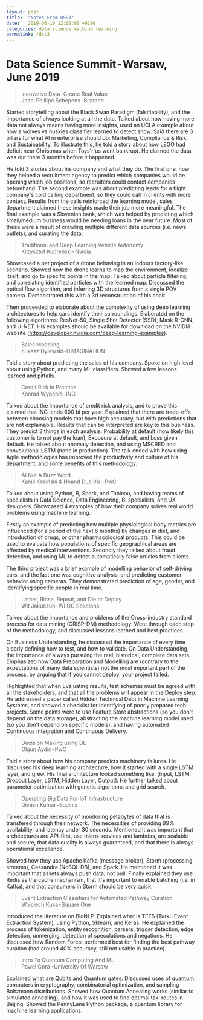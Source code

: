 ```yaml
---
layout: post
title:  "Notes From DSS3"
date:   2019-06-19 12:00:00 +0100
categories: data science machine learning
permalink: /dss3
---
```


# Data Science Summit - Warsaw, June 2019

> Innovative Data - Create Real Value<br>
Jean-Phillipe Schepens - Bisnode

Started storytelling about the Black Swan Paradigm (falsifiability), and the importance of always looking at all the data. Talked about how having more data not always means having more insights, used an UCLA example about how a wolves vs huskies classifier learned to detect snow. Said there are 3 pillars for what AI in enterprise should do: Marketing, Compliance & Risk, and Sustainability. To illustrate this, he told a story about how LEGO had deficit near Christmas when Toys'r'us went bankrupt. He claimed the data was out there 3 months before it happened.

He told 3 stories about his company and what they do. The first one, how they helped a recruitment agency to predict which companies would be opening which job positions, so recruiters could contact companies beforehand. The second example was about predicting leads for a flight company's cold calling department, so they could call in clients with more context. Results from the calls reinforced the learning model, sales department claimed these insights made their job more meaningful. The final example was a Slovenian bank, which was helped by predicting which small/medium business would be needing loans in the near future. Most of these were a result of crawling multiple different data sources (i.e. news outlets), and curating the data.

> Traditional and Deep Learning Vehicle Autonomy<br>
Krzysztof Kudryński - Nvidia

Showcased a pet project of a drone behaving in an indoors factory-like scenario. Showed how the drone learns to map the environment, localize itself, and go to specific points in the map. Talked about particle filtering, and correlating identified particles with the learned map. Discussed the optical flow algorithm, and inferring 3D structures from a single POV camera. Demonstrated this with a 3d reconstruction of his chair.

Then proceeded to elaborate about the complexity of using deep learning architectures to help cars identify their surroundings. Elaborated on the following algorithms: ResNet-50, Single Shot Detector (SSD), Mask R-CNN, and U-NET. His examples should be available for download on the NVIDIA website (https://developer.nvidia.com/deep-learning-examples).

> Sales Modeling<br>
Łukasz Dylewski - ITMAGINATION

Told a story about predicting the sales of his company. Spoke on high level about using Python, and many ML classifiers. Showed a few lessons learned and pitfalls.

> Credit Risk In Practice<br>
Konrad Wypchło - ING

Talked about the importance of credit risk analysis, and to prove this claimed that ING lends 600 bi per year. Explained that there are trade-offs between choosing models that have high accuracy, but with predictions that are not explainable. Results that can be interpreted are key to this business. 
They predict 3 things in each analysis: Probability at default (how likely this customer is to not pay the loan), Exposure at default, and Loss given default. He talked about anomaly detection, and using MSCRED and convolutional LSTM (none in production). The talk ended with how using Agile methodologies has improved the productivity and culture of his department, and some benefits of this methodology.

>AI Not A Buzz Word<br>
Kamil Kosiński & Hoand Duc Vu  - PwC

Talked about using Python, R, Spark, and Tableau, and having teams of specialists in Data Science, Data Engineering, BI specialists, and UX designers. Showcased 4 examples of how their company solves real world problems using machine learning.

Firstly an example of predicting how multiple physiological body metrics are influenced (for a period of the next 6 months) by changes in diet, and introduction of drugs, or other pharmacological products. This could be used to evaluate how populations of specific geographical areas are affected by medical interventions. Secondly they talked about fraud detection, and using ML to detect automatically false articles from clients.

The third project was a brief example of modelling behavior of  self-driving cars, and the last one was cognitive analysis, and predicting customer behavior using cameras. They demonstrated prediction of age, gender, and identifying specific people in real time.

>Lather, Rinse, Repeat, and Die or Deploy<br>
Wit Jakuczun - WLOG Solutions

Talked about the importance and problems of the Cross-industry standard process for data mining (CRISP-DM) methodology. Went through each step of the methodology, and discussed lessons learned and best practices.

On Business Understanding, he discussed the importance of every time clearly defining how to test, and how to validate. On Data Understanding, the importance of always pursuing the real, historical, complete data sets. Emphasized how Data Preparation and Modelling are (contrary to the expectations of many data scientists) not the most important part of the process, by arguing that if you cannot deploy, your project failed.

Highlighted that when Evaluating results, test schemas must be agreed with all the stakeholders, and that all the problems will appear in the Deploy step. He addressed a paper called Hidden Technical Debt in Machine Learning Systems, and showed a checklist for identifying of poorly prepared tech projects. Some points were to use Feature Store abstractions (so you don't depend on the data storage), abstracting the machine learning model used (so you don't depend on specific models), and having automated Continuous Integration and Continuous Delivery.

> Decision Making using DL<br>
Olgun Aydin - PwC

Told a story about how his company predicts machinery failures. He discussed his deep learning architecture, how it started with a single LSTM layer, and grew. His final architecture looked something like: [Input, LSTM, Dropout Layer, LSTM, Hidden Layer, Output]. He further talked about parameter optimization with genetic algorithms and grid search.

> Operating Big Data For IoT Infrastructure<br>
Divesh Kumar - Equinix

Talked about the necessity of monitoring petabytes of data that is transfered through their network. The necessities of providing 99% availability, and latency under 30 seconds. Mentioned it was important that architectures are API-first, use micro-services and lambdas, are scalable and secure, that data quality is always guaranteed, and that there is always operational excellence.

Showed how they use Apache Kafka (message broker), Storm (processing streams), Cassandra (NoSQL DB), and Spark. He mentioned it was important that assets always push data, not pull. Finally explained they use Redis as the cache mechanism, that it's important to enable batching (i.e. in Kafka), and that consumers in Storm should be very quick.

> Event Extraction Classifiers for Automated Pathway Curation<br>
Wojciech Kusa - Square One

Introduced the literature on BioNLP. Explained what is TEES (Turku Event Extraction System), using Python, Sklearn, and Keras. He explained the process of tokenization, entity recognition, parsers, trigger detection, edge detection, unmerging, detection of speculations and negations. He discussed how Random Forest performed best for finding the best pathway curation (had around 40% accuracy, still not usable in practice).

> Intro To Quantum Computing And ML<br>
Paweł Gora -University Of Warsaw

Explained what are Qubits and Quantum gates. Discussed uses of quantum computers in cryptography, combinatorial optimization, and sampling Boltzmann distributions. Showed how Quantum Annealing works (similar to simulated annealing), and how it was used to find optimal taxi routes in Beijing. Showed the PennyLane Python package, a quantum library for machine learning applications.